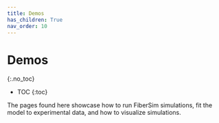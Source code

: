 ```yaml
---
title: Demos
has_children: True
nav_order: 10
---
```


# Demos
{:.no_toc}

* TOC
{:toc}

The pages found here showcase how to run FiberSim simulations, fit the model to experimental data, and how to visualize simulations.
